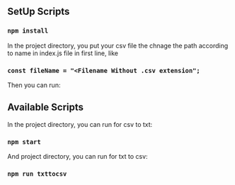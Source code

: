 ## SetUp Scripts

### `npm install`

In the project directory, you put your csv file the chnage the path according to name in index.js file in first line, like

### `const fileName = "<Filename Without .csv extension";`

Then you can run:

## Available Scripts

In the project directory, you can run for csv to txt:

### `npm start`

And project directory, you can run for txt to csv:

### `npm run txttocsv`
